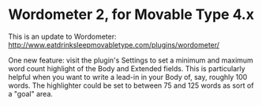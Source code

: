 # Wordometer 2, for Movable Type 4.x

This is an update to Wordometer: http://www.eatdrinksleepmovabletype.com/plugins/wordometer/

One new feature: visit the plugin's Settings to set a minimum and maximum word count highlight of the Body and Extended fields. This is particularly helpful when you want to write a lead-in in your Body of, say, roughly 100 words. The highlighter could be set to between 75 and 125 words as sort of a "goal" area.
